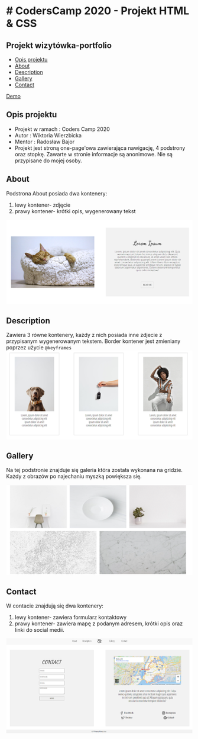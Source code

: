 # # CodersCamp 2020 - Projekt HTML & CSS

## **Projekt wizytówka-portfolio**
-   [Opis projektu](https://github.com/neacatsu/CodersCamp2020.Project.HTML-CSS.BusinessCard#opis-projektu)
-   [About](https://github.com/neacatsu/CodersCamp2020.Project.HTML-CSS.BusinessCard#about)
-   [Description](https://github.com/neacatsu/CodersCamp2020.Project.HTML-CSS.BusinessCard#description)
-   [Gallery](https://github.com/neacatsu/CodersCamp2020.Project.HTML-CSS.BusinessCard#gallery)
-   [Contact](https://github.com/neacatsu/CodersCamp2020.Project.HTML-CSS.BusinessCard#contact)

[Demo](https://neacatsu.github.io/CodersCamp2020.Project.HTML-CSS.BusinessCard/)

## Opis projektu

-   Projekt w ramach :  Coders Camp 2020
-   Autor : Wiktoria Wierzbicka
-   Mentor : Radosław Bajor
-   Projekt jest stroną one-page'owa zawierająca nawigację, 4 podstrony oraz stopkę. Zawarte w stronie informacje są anonimowe. Nie są przypisane do mojej osoby.

## About

Podstrona About posiada dwa kontenery:

 1. lewy kontener- zdjęcie
 2. prawy kontener- krótki opis, wygenerowany tekst

![about](.github/images/about.png)

## Description

Zawiera 3 równe kontenery, każdy z nich posiada inne zdjecie z przypisanym wygenerowanym tekstem. Border kontener jest zmieniany poprzez użycie `@keyframes`
![description](.github/images/description.png)

## Gallery

Na tej podstronie znajduje się galeria która została wykonana na gridzie. Każdy z obrazów po najechaniu myszką powiększa się.

![gallery](.github/images/gallery.png)

## Contact

W contacie znajdują się dwa kontenery:

 1. lewy kontener- zawiera formularz kontaktowy 
 2. prawy kontener- zawiera mapę z podanym adresem, krótki opis oraz linki do social medii.
 
 ![contact](.github/images/contact.png)
